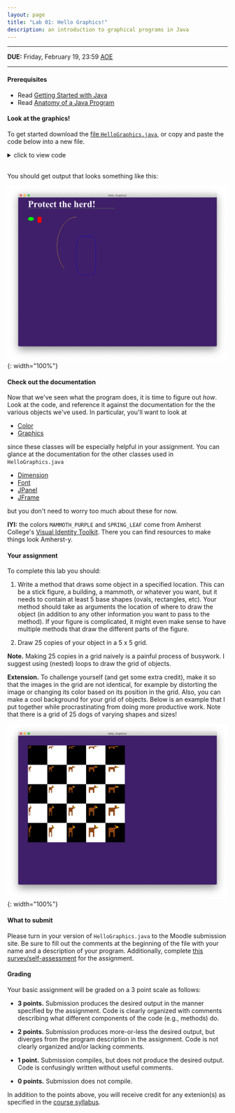 ```yaml
---
layout: page
title: "Lab 01: Hello Graphics!"
description: an introduction to graphical programs in Java
---
```


----------

**DUE:** Friday, February 19, 23:59 [AOE](https://time.is/Anywhere_on_Earth)

----------
#### Prerequisites

-  Read [Getting Started with Java](/teaching/2021s-cosc-112/notes/getting-started-java/)
- Read [Anatomy of a Java Program](/teaching/2021s-cosc-112/notes/anatomy-of-java-program/)	
    

#### Look at the graphics!

To get started download the [file `HelloGraphics.java`](/assets/java/2021s-cosc-112/lab01-hello-graphics/HelloGraphics.java), or copy and paste the code below into a new file.

<details markdown=1>
<summary>click to view code</summary>

```java

    import java.awt.Color;
    import java.awt.Font;
    import java.awt.Graphics;
    import java.awt.Dimension;
    import javax.swing.JPanel;
    import javax.swing.JFrame;
    
    public class HelloGraphics extends JPanel{
        public static final int BOX_WIDTH = 1024;
        public static final int BOX_HEIGHT = 768;
        public static final Color MAMMOTH_PURPLE = new Color(63, 31, 105);
        public static final Color SPRING_LEAF = new Color(91, 161, 81);
    
        public HelloGraphics(){
            this.setPreferredSize(new Dimension(BOX_WIDTH, BOX_HEIGHT));
        }
    
        //Your code here, if you want to define additional methods.
    
        @Override
        public void paintComponent(Graphics g) {
            super.paintComponent(g);
            //Your code here: feel free to remove what is below
            
            g.setColor(MAMMOTH_PURPLE);
            g.fillRect(0, 0, BOX_WIDTH, BOX_HEIGHT);
    
            g.setColor(Color.WHITE);
            g.setFont(new Font("Times New Roman", Font.BOLD, 48));
            g.drawString("Protect the herd!", 50, 50);
    
            g.setColor(SPRING_LEAF);
            g.drawLine(50, 55, 500, 55);
    
            g.setColor(Color.GREEN);
            g.fillOval(50, 100, 30, 20);
    
            g.setColor(Color.RED);
            g.fillRect(100, 100, 20, 30);
    
            g.setColor(Color.BLUE);
            g.drawRoundRect(300, 200, 100, 200, 50, 100);
    
            g.setColor(Color.ORANGE);
            g.drawArc(200, 100, 200, 300, 90, 140);
        }
        
        public static void main(String args[]){
            JFrame frame = new JFrame("Hello, Graphics!");
            frame.setDefaultCloseOperation(JFrame.EXIT_ON_CLOSE);
            frame.setContentPane(new HelloGraphics());
            frame.pack();
            frame.setVisible(true);
        }
    }
```
</details>
<br/>

You should get output that looks something like this:

![](/assets/img/2021s-cosc-112/lab01-hello-graphics/hello-graphics.png){: width="100%"} 

#### Check out the documentation

Now that we've seen what the program does, it is time to figure out *how*. Look at the code, and reference it against the documentation for the the various objects we've used. In particular, you'll want to look at

- [Color](https://docs.oracle.com/javase/8/docs/api/java/awt/Color.html)
- [Graphics](https://docs.oracle.com/javase/8/docs/api/java/awt/Graphics.html)

since these classes will be especially helpful in your assignment. You can glance at the documentation for the other classes used in `HelloGraphics.java`

- [Dimension](https://docs.oracle.com/javase/8/docs/api/java/awt/Dimension.html)
- [Font](https://docs.oracle.com/javase/8/docs/api/java/awt/Font.html)
- [JPanel](https://docs.oracle.com/javase/8/docs/api/javax/swing/JPanel.html)
- [JFrame](https://docs.oracle.com/javase/8/docs/api/javax/swing/JFrame.html)

but you don't need to worry too much about these for now.

**IYI:** the colors `MAMMOTH_PURPLE` and `SPRING_LEAF` come from Amherst College's [Visual Identity Toolkit](https://www.amherst.edu/news/communications/visual-identity-toolkit). There you can find resources to make things look Amherst-y.

#### Your assignment

To complete this lab you should:

1. Write a method that draws some object in a specified location. This can be a stick figure, a building, a mammoth, or whatever you want, but it needs to contain at least 5 base shapes (ovals, rectangles, etc). Your method should take as arguments the location of where to draw the object (in addition to any other information you want to pass to the method). If your figure is complicated, it might even make sense to have multiple methods that draw the different parts of the figure.

2. Draw 25 copies of your object in a 5 x 5 grid. 

**Note.** Making 25 copies in a grid naively is a painful process of busywork. I suggest using (nested) loops to draw the grid of objects.

**Extension.** To challenge yourself (and get some extra credit), make it so that the images in the grid are not identical, for example by distorting the image or changing its color based on its position in the grid. Also, you can make a cool background for your grid of objects. Below is an example that I put together while procrastinating from doing more productive work. Note that there is a grid of 25 dogs of varying shapes and sizes! 

![](/assets/img/2021s-cosc-112/lab01-hello-graphics/dog-grid.png){: width="100%"} 

#### What to submit

Please turn in your version of `HelloGraphics.java` to the Moodle submission site. Be sure to fill out the comments at the beginning of the file with your name and a description of your program. Additionally, complete [this survey/self-assessment](https://forms.gle/RNa2DSy6iYKpPgJ56) for the assignment.

#### Grading

Your basic assignment will be graded on a 3 point scale as follows:

- **3 points.** Submission produces the desired output in the manner specified by the assignment. Code is clearly organized with comments describing what different components of the code (e.g., methods) do.

- **2 points.** Submission produces more-or-less the desired output, but diverges from the program description in the assignment. Code is not clearly organized and/or lacking comments.

- **1 point.** Submission compiles, but does not produce the desired output. Code is confusingly written without useful comments.

- **0 points.** Submission does not compile. 

In addition to the points above, you will receive credit for any extenion(s) as specified in the [course syllabus](/teaching/2021s-cosc-112/syllabus/#extension-portfolio).


